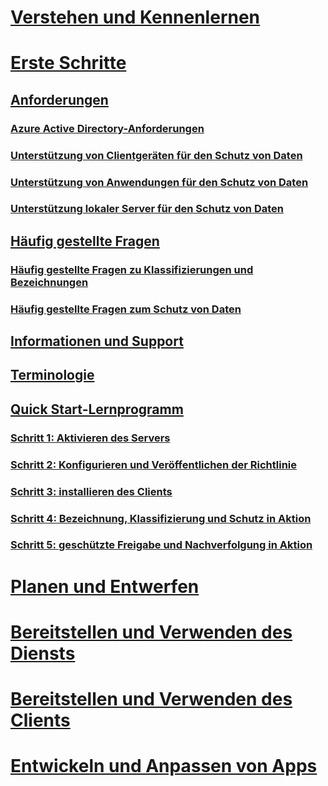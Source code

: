 # [Verstehen und Kennenlernen](/information-protection/understand-explore/what-is-information-protection)
# [Erste Schritte](requirements-azure-rms.md)
## [Anforderungen](requirements.md)
### [Azure Active Directory-Anforderungen](requirements-azure-ad.md)
### [Unterstützung von Clientgeräten für den Schutz von Daten](requirements-client-devices.md)
### [Unterstützung von Anwendungen für den Schutz von Daten](requirements-applications.md)
### [Unterstützung lokaler Server für den Schutz von Daten](requirements-servers.md)
## [Häufig gestellte Fragen](faqs.md)
### [Häufig gestellte Fragen zu Klassifizierungen und Bezeichnungen](faqs-infoprotect.md)
### [Häufig gestellte Fragen zum Schutz von Daten](faqs-rms.md)
## [Informationen und Support](information-support.md)
## [Terminologie](terminology.md)
## [Quick Start-Lernprogramm](infoprotect-quick-start-tutorial.md)
### [Schritt 1: Aktivieren des Servers](infoprotect-tutorial-step1.md)
### [Schritt 2: Konfigurieren und Veröffentlichen der Richtlinie](infoprotect-tutorial-step2.md)
### [Schritt 3: installieren des Clients](infoprotect-tutorial-step3.md)
### [Schritt 4: Bezeichnung, Klassifizierung und Schutz in Aktion](infoprotect-tutorial-step4.md)
### [Schritt 5: geschützte Freigabe und Nachverfolgung in Aktion](infoprotect-tutorial-step5.md)
# [Planen und Entwerfen](/information-protection/plan-design/deployment-roadmap)
# [Bereitstellen und Verwenden des Diensts](/information-protection/deploy-use/activate-service)
# [Bereitstellen und Verwenden des Clients](/information-protection/rms-client/use-client)
# [Entwickeln und Anpassen von Apps](/information-protection/develop/developers-guide)

